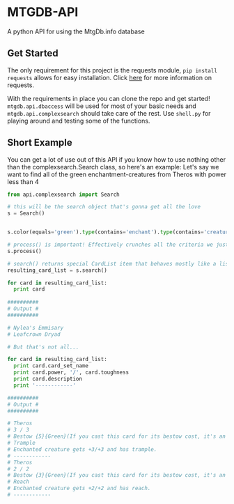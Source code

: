 MTGDB-API
==========
A python API for using the MtgDb.info database

## Get Started

The only requirement for this project is the requests module, `pip install requests` allows for easy installation. Click [here](http://docs.python-requests.org/en/latest/) for more information on requests.

With the requirements in place you can clone the repo and get started! `mtgdb.api.dbaccess` will be used for most of your basic needs and `mtgdb.api.complexsearch` should take care of the rest. Use `shell.py` for playing around and testing some of the functions.

## Short Example

You can get a lot of use out of this API if you know how to use nothing other than the complexsearch.Search class, so here's an example: Let's say we want to find all of the green enchantment-creatures from Theros with power less than 4
``` python
from api.complexsearch import Search

# this will be the search object that's gonna get all the love
s = Search()


s.color(equals='green').type(contains='enchant').type(contains='creature').setId(equals='THS').power(less_than=4)

# process() is important! Effectively crunches all the criteria we just specified into a query
s.process()

# search() returns special CardList item that behaves mostly like a list
resulting_card_list = s.search()

for card in resulting_card_list:
  print card
  
##########
# Output #
##########

# Nylea's Emmisary
# Leafcrown Dryad

# But that's not all...

for card in resulting_card_list:
  print card.card_set_name
  print card.power, '/', card.toughness
  print card.description
  print '------------'

##########
# Output #
##########

# Theros
# 3 / 3
# Bestow {5}{Green}(If you cast this card for its bestow cost, it's an Aura spell with enchant creature. It becomes a creature again if it's not attached to a creature.)
# Trample
# Enchanted creature gets +3/+3 and has trample.
# ------------
# Theros
# 2 / 2
# Bestow {3}{Green}(If you cast this card for its bestow cost, it's an Aura spell with enchant creature. It becomes # a creature again if it's not attached to a creature.)
# Reach
# Enchanted creature gets +2/+2 and has reach.
# ------------
```
